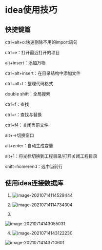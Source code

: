# idea使用技巧

## 快捷键篇

ctrl+alt+o:快速删除不用的import语句

ctrl+e：打开最近打开的项目

alt+insert：添加万物

ctrl+alt+insert：在目录结构中添加文件

ctrl+alt+l：整理代码格式

double shift：全局搜索

ctrl+f：查找

ctrl+r：查找与替换

ctrl+f4：关闭当前文件

alt+→切换窗口

alt+enter：自动生成变量

alt+1：将光标切换到工程目录/打开关闭工程目录

shift+home/end：选中当前行





















## 使用idea连接数据库

1. ![image-20210714114529444](C:\Users\Kou\AppData\Roaming\Typora\typora-user-images\image-20210714114529444.png)

   

2. ![image-20210714114734304](C:\Users\Kou\AppData\Roaming\Typora\typora-user-images\image-20210714114734304.png)



3. 

![image-20210714143055031](C:\Users\Kou\AppData\Roaming\Typora\typora-user-images\image-20210714143055031.png)



4. ![image-20210714143122230](C:\Users\Kou\AppData\Roaming\Typora\typora-user-images\image-20210714143122230.png)

![image-20210714143710601](C:\Users\Kou\AppData\Roaming\Typora\typora-user-images\image-20210714143710601.png)

